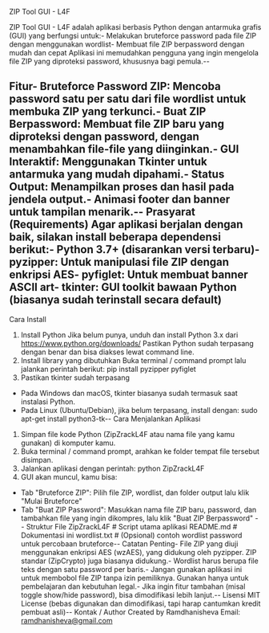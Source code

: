 ZIP Tool GUI - L4F


 ZIP Tool GUI - L4F adalah aplikasi berbasis Python dengan antarmuka grafis (GUI) yang berfungsi
 untuk:- Melakukan bruteforce password pada file ZIP dengan menggunakan wordlist- Membuat file ZIP berpassword dengan mudah dan cepat
 Aplikasi ini memudahkan pengguna yang ingin mengelola file ZIP yang diproteksi password,
 khususnya bagi pemula.--
 
Fitur- Bruteforce Password ZIP: Mencoba password satu per satu dari file wordlist untuk membuka ZIP
 yang terkunci.- Buat ZIP Berpassword: Membuat file ZIP baru yang diproteksi dengan password, dengan
 menambahkan file-file yang diinginkan.- GUI Interaktif: Menggunakan Tkinter untuk antarmuka yang mudah dipahami.- Status Output: Menampilkan proses dan hasil pada jendela output.- Animasi footer dan banner untuk tampilan menarik.--
Prasyarat (Requirements)
 Agar aplikasi berjalan dengan baik, silakan install beberapa dependensi berikut:- Python 3.7+ (disarankan versi terbaru)- pyzipper: Untuk manipulasi file ZIP dengan enkripsi AES- pyfiglet: Untuk membuat banner ASCII art- tkinter: GUI toolkit bawaan Python (biasanya sudah terinstall secara default)
--
Cara Install
 1. Install Python
   Jika belum punya, unduh dan install Python 3.x dari https://www.python.org/downloads/
   Pastikan Python sudah terpasang dengan benar dan bisa diakses lewat command line.
 2. Install library yang dibutuhkan
   Buka terminal / command prompt lalu jalankan perintah berikut:
   pip install pyzipper pyfiglet
 3. Pastikan tkinter sudah terpasang
   - Pada Windows dan macOS, tkinter biasanya sudah termasuk saat instalasi Python.
   - Pada Linux (Ubuntu/Debian), jika belum terpasang, install dengan:
     sudo apt-get install python3-tk--
Cara Menjalankan Aplikasi
 1. Simpan file kode Python (ZipZrackL4F atau nama file yang kamu gunakan) di komputer kamu.
 2. Buka terminal / command prompt, arahkan ke folder tempat file tersebut disimpan.
 3. Jalankan aplikasi dengan perintah:
   python ZipZrackL4F 
 4. GUI akan muncul, kamu bisa:
   - Tab "Bruteforce ZIP": Pilih file ZIP, wordlist, dan folder output lalu klik "Mulai Bruteforce"
   - Tab "Buat ZIP Password": Masukkan nama file ZIP baru, password, dan tambahkan file yang
 ingin dikompres, lalu klik "Buat ZIP Berpassword"
--
Struktur File
 ZipZrackL4F       # Script utama aplikasi
 README.md             # Dokumentasi ini
 wordlist.txt          # (Opsional) contoh wordlist password untuk percobaan bruteforce--
Catatan Penting- File ZIP yang diuji menggunakan enkripsi AES (wzAES), yang didukung oleh pyzipper. ZIP standar
 (ZipCrypto) juga biasanya didukung.- Wordlist harus berupa file teks dengan satu password per baris.- Jangan gunakan aplikasi ini untuk membobol file ZIP tanpa izin pemiliknya. Gunakan hanya untuk
 pembelajaran dan kebutuhan legal.- Jika ingin fitur tambahan (misal toggle show/hide password), bisa dimodifikasi lebih lanjut.--
Lisensi
 MIT License (bebas digunakan dan dimodifikasi, tapi harap cantumkan kredit pembuat asli)--
Kontak / Author
 Created by Ramdhanisheva
 Email: ramdhanisheva@gmail.com
